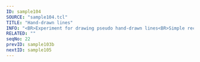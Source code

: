 ```yaml
---
ID: sample104
SOURCE: "sample104.tcl"
TITLE: "Hand-drawn lines"
INFO: "<BR>Experiment for drawing pseudo hand-drawn lines<BR>Simple rectangle hatching"
RELATED: ""
seqNo: 22
prevID: sample103b
nextID: sample105
---
```

